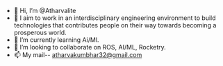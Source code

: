 - 👋 Hi, I’m @Atharvalite
- 👀 I aim to work in an interdisciplinary engineering environment to build technologies that contributes people on their way towards becoming a prosperous world.
- 🌱 I’m currently learning Ai/Ml.
- 💞️ I’m looking to collaborate on ROS, AI/ML, Rocketry. 
- 📫 My mail-- atharvakumbhar32@gmail.com

<!---
Atharvalite/Atharvalite is a ✨ special ✨ repository because its `README.md` (this file) appears on your GitHub profile.
You can click the Preview link to take a look at your changes.
--->
